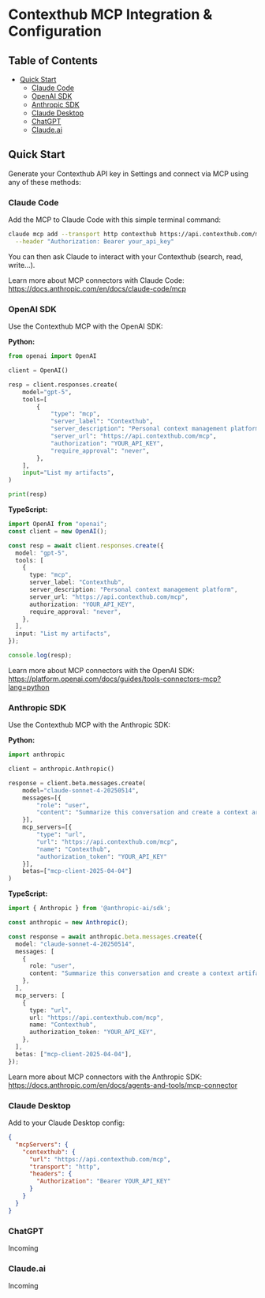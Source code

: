 # Contexthub MCP Integration & Configuration

## Table of Contents

- [Quick Start](#quick-start)
  - [Claude Code](#claude-code)
  - [OpenAI SDK](#openai-sdk)
  - [Anthropic SDK](#anthropic-sdk)
  - [Claude Desktop](#claude-desktop)
  - [ChatGPT](#chatgpt)
  - [Claude.ai](#claudeai)

## Quick Start

Generate your Contexthub API key in Settings and connect via MCP using any of these methods:

### Claude Code

Add the MCP to Claude Code with this simple terminal command:
```zsh
claude mcp add --transport http contexthub https://api.contexthub.com/mcp \
  --header "Authorization: Bearer your_api_key"
```

You can then ask Claude to interact with your Contexthub (search, read, write...).

Learn more about MCP connectors with Claude Code: https://docs.anthropic.com/en/docs/claude-code/mcp

### OpenAI SDK

Use the Contexthub MCP with the OpenAI SDK:

**Python:**
```python
from openai import OpenAI

client = OpenAI()

resp = client.responses.create(
    model="gpt-5",
    tools=[
        {
            "type": "mcp",
            "server_label": "Contexthub",
            "server_description": "Personal context management platform",
            "server_url": "https://api.contexthub.com/mcp",
            "authorization": "YOUR_API_KEY",
            "require_approval": "never",
        },
    ],
    input="List my artifacts",
)

print(resp)
```

**TypeScript:**
```typescript
import OpenAI from "openai";
const client = new OpenAI();

const resp = await client.responses.create({
  model: "gpt-5",
  tools: [
    {
      type: "mcp",
      server_label: "Contexthub",
      server_description: "Personal context management platform",
      server_url: "https://api.contexthub.com/mcp",
      authorization: "YOUR_API_KEY",
      require_approval: "never",
    },
  ],
  input: "List my artifacts",
});

console.log(resp);
```

Learn more about MCP connectors with the OpenAI SDK: https://platform.openai.com/docs/guides/tools-connectors-mcp?lang=python

### Anthropic SDK

Use the Contexthub MCP with the Anthropic SDK:

**Python:**
```python
import anthropic

client = anthropic.Anthropic()

response = client.beta.messages.create(
    model="claude-sonnet-4-20250514",
    messages=[{
        "role": "user",
        "content": "Summarize this conversation and create a context artifact"
    }],
    mcp_servers=[{
        "type": "url",
        "url": "https://api.contexthub.com/mcp",
        "name": "Contexthub",
        "authorization_token": "YOUR_API_KEY"
    }],
    betas=["mcp-client-2025-04-04"]
)
```

**TypeScript:**
```typescript
import { Anthropic } from '@anthropic-ai/sdk';

const anthropic = new Anthropic();

const response = await anthropic.beta.messages.create({
  model: "claude-sonnet-4-20250514",
  messages: [
    {
      role: "user",
      content: "Summarize this conversation and create a context artifact",
    },
  ],
  mcp_servers: [
    {
      type: "url",
      url: "https://api.contexthub.com/mcp",
      name: "Contexthub",
      authorization_token: "YOUR_API_KEY",
    },
  ],
  betas: ["mcp-client-2025-04-04"],
});
```

Learn more about MCP connectors with the Anthropic SDK: https://docs.anthropic.com/en/docs/agents-and-tools/mcp-connector

### Claude Desktop

Add to your Claude Desktop config:
```json
{
  "mcpServers": {
    "contexthub": {
      "url": "https://api.contexthub.com/mcp",
      "transport": "http",
      "headers": {
        "Authorization": "Bearer YOUR_API_KEY"
      }
    }
  }
}
```

### ChatGPT

Incoming

### Claude.ai

Incoming
